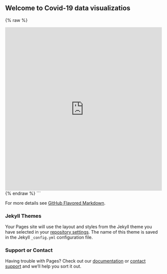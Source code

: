 ## Welcome to Covid-19 data visualizatios
{% raw %}
<iframe id="igraph" scrolling="no" style="border:none;" seamless="seamless" src="https://limegimlet.github.io/covid19/alerts.html" height="525" width="100%"></iframe>
{% endraw %}
```

For more details see [GitHub Flavored Markdown](https://guides.github.com/features/mastering-markdown/).

### Jekyll Themes

Your Pages site will use the layout and styles from the Jekyll theme you have selected in your [repository settings](https://github.com/limegimlet/covid_dataviz/settings). The name of this theme is saved in the Jekyll `_config.yml` configuration file.

### Support or Contact

Having trouble with Pages? Check out our [documentation](https://docs.github.com/categories/github-pages-basics/) or [contact support](https://github.com/contact) and we’ll help you sort it out.
